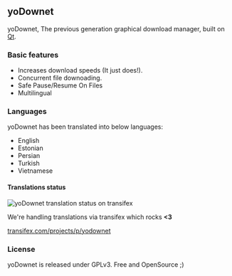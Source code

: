 ## yoDownet

yoDownet, The previous generation graphical download manager, built on [Qt][1].

### Basic features

* Increases download speeds (It just does!).
* Concurrent file downoading.
* Safe Pause/Resume On Files
* Multilingual


### Languages

yoDownet has been translated into below languages:
* English
* Estonian
* Persian
* Turkish
* Vietnamese

#### Translations status

![yoDownet translation status on transifex](https://www.transifex.com/projects/p/yodownet/resource/ts/chart/image_png "yoDownet translation status on transifex")

We're handling translations via transifex which rocks **<3**

[transifex.com/projects/p/yodownet](https://www.transifex.com/projects/p/yodownet/)


### License
yoDownet is released under GPLv3. Free and OpenSource ;)



[1]: http://qt-project.org/
